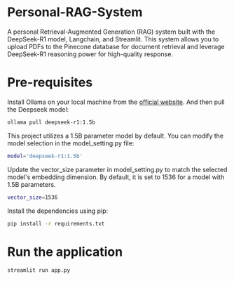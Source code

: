 # Personal-RAG-System
A personal Retrieval-Augmented Generation (RAG) system built with the DeepSeek-R1 model, Langchain, and Streamlit. This system allows you to upload PDFs to the Pinecone database for document retrieval and leverage DeepSeek-R1 reasoning power for high-quality response.

# Pre-requisites
Install Ollama on your local machine from the [official website](https://ollama.com/). And then pull the Deepseek model:

```bash
ollama pull deepseek-r1:1.5b
```

This project utilizes a 1.5B parameter model by default. You can modify the model selection in the model_setting.py file:

```bash
model='deepseek-r1:1.5b'
```

Update the vector_size parameter in model_setting.py to match the selected model's embedding dimension.
By default, it is set to 1536 for a model with 1.5B parameters.

```bash
vector_size=1536
```

Install the dependencies using pip:

```bash
pip install -r requirements.txt
```

# Run the application

```bash
streamlit run app.py
```

